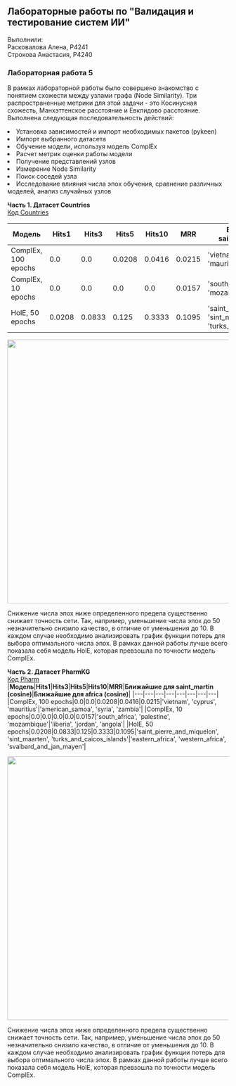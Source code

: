 ## Лабораторные работы по "Валидация и тестирование систем ИИ"
Выполнили: <br>
Расковалова Алена, P4241 <br>
Строкова Анастасия, P4240

### Лабораторная работа 5
В рамках лабораторной работы было совершено знакомство с понятием схожести между узлами графа (Node Similarity). Три распространенные метрики для этой задачи - это Косинусная схожесть, Манхэттенское расстояние и Евклидово расстояние. <br>
Выполнена следующая последовательность действий:
<li> Установка зависимостей и импорт необходимых пакетов (pykeen)
<li> Импорт выбранного датасета
<li> Обучение модели, используя модель ComplEx
<li> Расчет метрик оценки работы модели
<li> Получение представлений узлов
<li> Измерение Node Similarity
<li> Поиск соседей узла
<li> Исследование влияния числа эпох обучения, сравнение различных моделей, анализ случайных узлов
<br>

**Часть 1. Датасет Countries** <br>
[Код Countries](LR5_Countries.ipynbb) <br>

|**Модель**|**Hits1**|**Hits3**|**Hits5**|**Hits10**|**MRR**|**Ближайшие для saint_martin (cosine)**|**Ближайшие для africa (cosine)**|
|---|---|---|---|---|---|---|---|
|ComplEx, 100 epochs|0.0|0.0|0.0208|0.0416|0.0215|'vietnam', 'cyprus', 'mauritius'|'american_samoa', 'syria', 'zambia'|
|ComplEx, 10 epochs|0.0|0.0|0.0|0.0|0.0157|'south_africa', 'palestine', 'mozambique'|'liberia', 'jordan', 'angola'|
|HolE, 50 epochs|0.0208|0.0833|0.125|0.3333|0.1095|'saint_pierre_and_miquelon', 'sint_maarten', 'turks_and_caicos_islands'|'eastern_africa', 'western_africa', 'svalbard_and_jan_mayen'|

<img src="LR5_Countries_Example_ComplEx_100" width="600" height="600"/> <br>

Снижение числа эпох ниже определенного предела существенно снижает точность сети. Так, например, уменьшение числа эпох до 50 незначительно снизило качество, в отличие от уменьшения до 10. В каждом случае необходимо анализировать график функции потерь
для выбора оптимального числа эпох.
В рамках данной работы лучше всего показала себя модель HolE, которая превзошла по точности модель ComplEx.
<br>

**Часть 2. Датасет PharmKG** <br>
[Код Pharm](LR5_PharmKG.ipynb) <br>
|**Модель**|**Hits1**|**Hits3**|**Hits5**|**Hits10**|**MRR**|**Ближайшие для saint_martin (cosine)**|**Ближайшие для africa (cosine)**|
|---|---|---|---|---|---|---|---|
|ComplEx, 100 epochs|0.0|0.0|0.0208|0.0416|0.0215|'vietnam', 'cyprus', 'mauritius'|'american_samoa', 'syria', 'zambia'|
|ComplEx, 10 epochs|0.0|0.0|0.0|0.0|0.0157|'south_africa', 'palestine', 'mozambique'|'liberia', 'jordan', 'angola'|
|HolE, 50 epochs|0.0208|0.0833|0.125|0.3333|0.1095|'saint_pierre_and_miquelon', 'sint_maarten', 'turks_and_caicos_islands'|'eastern_africa', 'western_africa', 'svalbard_and_jan_mayen'|

<img src="LR5_Pharm_Example_ComplEx_100" width="600" height="600"/> <br>

Снижение числа эпох ниже определенного предела существенно снижает точность сети. Так, например, уменьшение числа эпох до 50 незначительно снизило качество, в отличие от уменьшения до 10. В каждом случае необходимо анализировать график функции потерь
для выбора оптимального числа эпох.
В рамках данной работы лучше всего показала себя модель HolE, которая превзошла по точности модель ComplEx.
